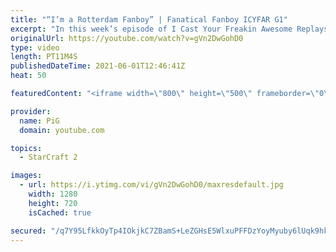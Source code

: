 ```yaml
---
title: "“I’m a Rotterdam Fanboy” | Fanatical Fanboy ICYFAR G1"
excerpt: "In this week’s episode of I Cast Your Freakin Awesome Replays (ICYFAR) players sent in their replays where they imitated their favorite progamers/StarCraft personality.   CURRENT ICYFAR CHALLANGE: \"You're playing the game wrong!\" - Use a build or style from a different matchup to the one you're playing"
originalUrl: https://youtube.com/watch?v=gVn2DwGohD0
type: video
length: PT11M4S
publishedDateTime: 2021-06-01T12:46:41Z
heat: 50

featuredContent: "<iframe width=\"800\" height=\"500\" frameborder=\"0\" src=\"https://www.youtube.com/embed/gVn2DwGohD0\" allow=\"accelerometer; autoplay; encrypted-media; gyroscope; picture-in-picture\" allowfullscreen></iframe>"

provider:
  name: PiG
  domain: youtube.com

topics:
  - StarCraft 2

images:
  - url: https://i.ytimg.com/vi/gVn2DwGohD0/maxresdefault.jpg
    width: 1280
    height: 720
    isCached: true

secured: "/q7Y95LfkkOyTp4IOkjkC7ZBamS+LeZGHsE5WlxuPFFDzYoyMyuby6lUqk9hkBwXU0dP0J+fydDhQ515h5FO4Wk488JWFstsFemyX3kxinImVc0h6GJX2zCnIHuBx2JOkRLeG37bSPfejgxppXZ+p0RetO3uCTO35Av6vVcn1sW6moLAeTS9W6DDRMLdDCyOVTCuJP/nD2ZcZt3FIYuU/OjDMAyY6Tdv7VEGr4kN0CvCa+nlklqi+fdb8pdXztexKRpFDi0DkBx7oIY4EyNA7ymt1VuEUVr3o/e/aTkwdn9g9T96ED+mfZDOZ6NISaP0xQkcmVMYQtCYU+Y2V5qrku/zIkZOTRpU37xMOBoe5O0r57eLRfOyl92FQmlirgYcP6H+y2uyRc5Qt/aRyX1dZv4Njb/NPqs3V80aSsrlVzY=;FrXok64QAufz+6absyPMxA=="
---
```


